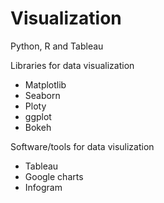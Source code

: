 # Visualization
Python, R and Tableau 

Libraries for data visualization 
- Matplotlib
- Seaborn
- Ploty
- ggplot
- Bokeh

Software/tools for data visulization
- Tableau
- Google charts
- Infogram
